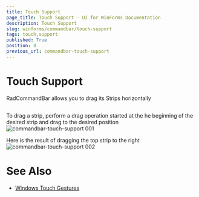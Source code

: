 ```yaml
---
title: Touch Support
page_title: Touch Support - UI for WinForms Documentation
description: Touch Support
slug: winforms/commandbar/touch-support
tags: touch,support
published: True
position: 8
previous_url: commandbar-touch-support
---
```


# Touch Support



RadCommandBar allows you to drag its Strips horizontally

## 

To drag a strip, perform a drag operation started at the he beginning of the desired strip and drag to the desired position![commandbar-touch-support 001](images/commandbar-touch-support001.png)

Here is the result of dragging the top strip to the right![commandbar-touch-support 002](images/commandbar-touch-support002.png)

# See Also

 * [Windows Touch Gestures](http://msdn.microsoft.com/en-us/library/windows/desktop/dd940543(v=vs.85).aspx)
